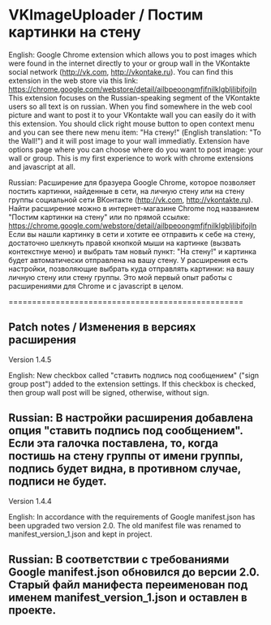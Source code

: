VKImageUploader / Постим картинки на стену
==================================================

English:
Google Chrome extension which allows you to post images which were found in the internet directly to your or group wall in the VKontakte social network (http://vk.com, http://vkontake.ru).
You can find this extension in the web store via this link: https://chrome.google.com/webstore/detail/ailbpeoongmfjfnilklgbljlibjfojln
This extension focuses on the Russian-speaking segment of the VKontakte users so all text is on russian.
When you find somewhere in the web cool picture and want to post it to your VKontakte wall you can easily do it with this extension. You should click right mouse button to open context menu and you can see there new menu item: "На стену!" (English translation: "To the Wall!") and it will post image to your wall immediatly. Extension have options page where you can choose where do you want to post image: your wall or group.
This is my first experience to work with chrome extensions and javascript at all.

Russian:
Расширение для бразуера Google Chrome, которое позволяет постить картинки, найденные в сети, на личную стену или на стену группы социальной сети ВКонтакте (http://vk.com, http://vkontakte.ru).
Найти расширение можно в интернет-магазине Chrome под названием "Постим картинки на стену" или по прямой ссылке: https://chrome.google.com/webstore/detail/ailbpeoongmfjfnilklgbljlibjfojln
Если вы нашли картинку в сети и хотите ее отправить к себе на стену, достаточно шелкнуть правой кнопкой мыши на картинке (вызвать контекстнуе меню) и выбрать там новый пункт: "На стену!" и картинка будет автоматически отправлена на вашу стену. У расширения есть настройки, позволяющие выбрать куда отправлять картинки: на вашу личную стену или стену группы.
Это мой первый опыт работы с расширениями для Chrome и с javascript в целом.

==================================================

Patch notes / Изменения в версиях расширения
--------------------------------------------------
Version 1.4.5

English:
New checkbox called "ставить подпись под сообщением" ("sign group post") added to the extension settings. If this checkbox is checked, then group wall post will be signed, otherwise, without sign.

Russian:
В настройки расширения добавлена опция "ставить подпись под сообщением". Если эта галочка поставлена, то, когда постишь на стену группы от имени группы, подпись будет видна, в противном случае, подписи не будет.
--------------------------------------------------
Version 1.4.4

English:
In accordance with the requirements of Google manifest.json has been upgraded two version 2.0. The old manifest file was renamed to manifest_version_1.json and kept in project.

Russian:
В соответствии с требованиями Google manifest.json обновился до версии 2.0. Старый файл манифеста переименован под именем manifest_version_1.json и оставлен в проекте.
--------------------------------------------------

